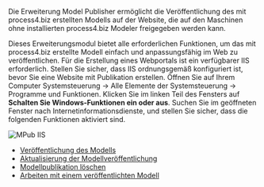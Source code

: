 Die Erweiterung Model Publisher ermöglicht die Veröffentlichung des mit process4.biz erstellten Modells auf der Website, die auf den Maschinen ohne installierten process4.biz Modeler freigegeben werden kann.

Dieses Erweiterungsmodul bietet alle erforderlichen Funktionen, um das mit process4.biz erstellte Modell einfach und anpassungsfähig im Web zu veröffentlichen.
Für die Erstellung eines Webportals ist ein verfügbarer IIS erforderlich. Stellen Sie sicher, dass IIS ordnungsgemäß konfiguriert ist, bevor Sie eine Website mit Publikation erstellen. Öffnen Sie auf Ihrem Computer Systemsteuerung -> Alle Elemente der Systemsteuerung -> Programme und Funktionen. Klicken Sie im linken Teil des Fensters auf __Schalten Sie Windows-Funktionen ein oder aus__. Suchen Sie im geöffneten Fenster nach Internetinformationsdienste, und stellen Sie sicher, dass die folgenden Funktionen aktiviert sind.

![MPub IIS](//images.ctfassets.net/6mz8d8cle1nl/1aialRCnb9IywaPEfMKIeS/5e71a4ff2783aaadad59b8a504d40a8c/MPub_IIS.png)


- [Veröffentlichung des Modells](veroeffentlichung-des-modells)
- [Aktualisierung der Modellveröffentlichung](aktualisierung-der-modellveroeffentlichung)
- [Modellpublikation löschen](modellpublikation-loeschen)
- [Arbeiten mit einem veröffentlichten Modell](arbeiten-mit-einem-veroeffentlichten-modell)
